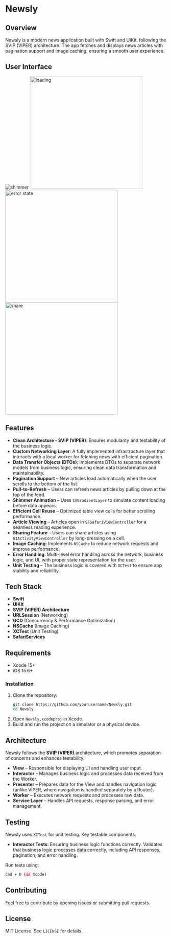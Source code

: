 # Newsly

## Overview
Newsly is a modern news application built with Swift and UIKit, following the SVIP (VIPER) architecture. The app fetches and displays news articles with pagination support and image caching, ensuring a smooth user experience.

## User Interface 
![shimmer](https://github.com/user-attachments/assets/b22eeedd-7ac1-4164-99e2-ebadf2984378)
<img width="352" alt="loading" src="https://github.com/user-attachments/assets/044698a0-b070-45cd-b7b2-8ad09c4403be" />
<img width="352" alt="error state" src="https://github.com/user-attachments/assets/f42e4cb1-1a25-46f3-b0fe-845872071f87" />
<img width="352" alt="share" src="https://github.com/user-attachments/assets/ce304c58-c05d-4081-90a1-9886e650fff7" />


## Features
- **Clean Architecture - SVIP (VIPER)**: Ensures modularity and testability of the business logic.
- **Custom Networking Layer**: A fully implemented infrastructure layer that interacts with a local worker for fetching news with efficient pagination.
- **Data Transfer Objects (DTOs)**: Implements DTOs to separate network models from business logic, ensuring clean data transformation and maintainability.
- **Pagination Support** – New articles load automatically when the user scrolls to the bottom of the list.
- **Pull-to-Refresh** – Users can refresh news articles by pulling down at the top of the feed.
- **Shimmer Animation** – Uses `CAGradientLayer` to simulate content loading before data appears.
- **Efficient Cell Reuse** – Optimized table view cells for better scrolling performance.
- **Article Viewing** – Articles open in `SFSafariViewController` for a seamless reading experience.
- **Sharing Feature** – Users can share articles using `UIActivityViewController` by long-pressing on a cell.
- **Image Caching**: Implements `NSCache` to reduce network requests and improve performance.
- **Error Handling**: Multi-level error handling across the network, business logic, and UI, with proper state representation for the user.
- **Unit Testing** – The business logic is covered with `XCTest` to ensure app stability and reliability.


## Tech Stack
- **Swift**
- **UIKit**
- **SVIP (VIPER) Architecture**
- **URLSession** (Networking)
- **GCD** (Concurrency & Performance Optimization)
- **NSCache** (Image Caching)
- **XCTest** (Unit Testing)
- **SafariServices** 

## Requirements
- Xcode 15+
- iOS 15.6+

### Installation
1. Clone the repository:
   ```sh
   git clone https://github.com/yourusername/Newsly.git
   cd Newsly
   ```
2. Open `Newsly.xcodeproj` in Xcode.
3. Build and run the project on a simulator or a physical device.

## Architecture
Newsly follows the **SVIP (VIPER)** architecture, which promotes separation of concerns and enhances testability.
- **View** – Responsible for displaying UI and handling user input.
- **Interactor** – Manages business logic and processes data received from the Worker.
- **Presenter** – Prepares data for the View and handles navigation logic (unlike VIPER, where navigation is handled separately by a Router).
- **Worker** – Executes network requests and processes raw data.
- **Service Layer** – Handles API requests, response parsing, and error management.

## Testing
Newsly uses `XCTest` for unit testing. Key testable components:
- **Interactor Tests**: Ensuring business logic functions correctly. Validates that business logic processes data correctly, including API responses, pagination, and error handling.

Run tests using:
```sh
Cmd + U (in Xcode)
```

## Contributing
Feel free to contribute by opening issues or submitting pull requests.

## License
MIT License. See `LICENSE` for details.





